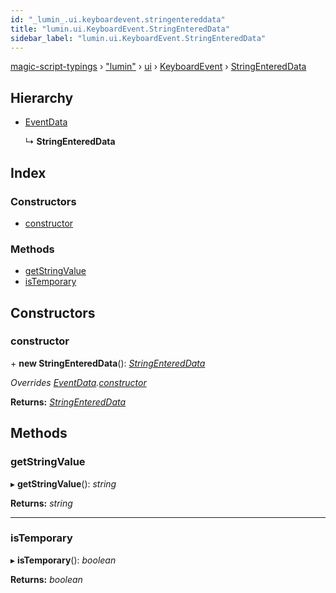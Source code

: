 ```yaml
---
id: "_lumin_.ui.keyboardevent.stringentereddata"
title: "lumin.ui.KeyboardEvent.StringEnteredData"
sidebar_label: "lumin.ui.KeyboardEvent.StringEnteredData"
---
```


[magic-script-typings](../index.md) › [&quot;lumin&quot;](../modules/_lumin_.md) › [ui](../modules/_lumin_.ui.md) › [KeyboardEvent](../modules/_lumin_.ui.keyboardevent.md) › [StringEnteredData](_lumin_.ui.keyboardevent.stringentereddata.md)

## Hierarchy

* [EventData](_lumin_.ui.keyboardevent.eventdata.md)

  ↳ **StringEnteredData**

## Index

### Constructors

* [constructor](_lumin_.ui.keyboardevent.stringentereddata.md#constructor)

### Methods

* [getStringValue](_lumin_.ui.keyboardevent.stringentereddata.md#getstringvalue)
* [isTemporary](_lumin_.ui.keyboardevent.stringentereddata.md#istemporary)

## Constructors

###  constructor

\+ **new StringEnteredData**(): *[StringEnteredData](_lumin_.ui.keyboardevent.stringentereddata.md)*

*Overrides [EventData](_lumin_.ui.keyboardevent.eventdata.md).[constructor](_lumin_.ui.keyboardevent.eventdata.md#constructor)*

**Returns:** *[StringEnteredData](_lumin_.ui.keyboardevent.stringentereddata.md)*

## Methods

###  getStringValue

▸ **getStringValue**(): *string*

**Returns:** *string*

___

###  isTemporary

▸ **isTemporary**(): *boolean*

**Returns:** *boolean*